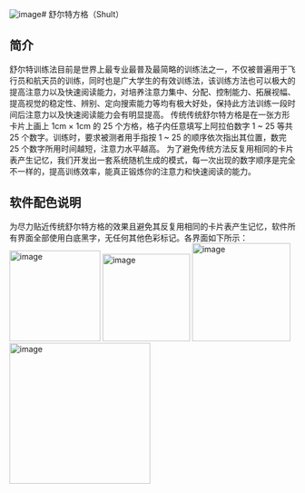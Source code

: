![image](https://github.com/pp-tt/Shult/assets/57306531/b9c3d48a-1780-4daf-ba4a-56738590acc9)# 舒尔特方格（Shult）

## 简介
舒尔特训练法目前是世界上最专业最普及最简略的训练法之一，不仅被普遍用于飞行员和航天员的训练，同时也是广大学生的有效训练法，该训练方法也可以极大的提高注意力以及快速阅读能力，对培养注意力集中、分配、控制能力、拓展视幅、提高视觉的稳定性、辨别、定向搜索能力等均有极大好处，保持此方法训练一段时间后注意力以及快速阅读能力会有明显提高。
传统传统舒尔特方格是在一张方形卡片上画上 1cm × 1cm 的 25 个方格，格子内任意填写上阿拉伯数字 1 ~ 25 等共 25 个数字。训练时，要求被测者用手指按 1 ~ 25 的顺序依次指出其位置，数完 25 个数字所用时间越短，注意力水平越高。
为了避免传统方法反复用相同的卡片表产生记忆，我们开发出一套系统随机生成的模式，每一次出现的数字顺序是完全不一样的，提高训练效率，能真正锻炼你的注意力和快速阅读的能力。


## 软件配色说明
为尽力贴近传统舒尔特方格的效果且避免其反复用相同的卡片表产生记忆，软件所有界面全部使用白底黑字，无任何其他色彩标记。各界面如下所示：
<img width="160" alt="image" src="https://github.com/pp-tt/Shult/assets/57306531/373ca1fa-7b99-446d-b24c-cc41e1ede107">
<img width="154" alt="image" src="https://github.com/pp-tt/Shult/assets/57306531/d9ff741e-e3eb-4043-866e-75f81e90ea28">
<img width="173" alt="image" src="https://github.com/pp-tt/Shult/assets/57306531/d17aabb3-d450-4fb7-82b2-b811cffe7d33">
<img width="248" alt="image" src="https://github.com/pp-tt/Shult/assets/57306531/f04b2f6d-5f87-4232-901a-1b1209fb73ea">

